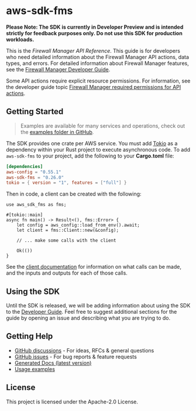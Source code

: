 # aws-sdk-fms

**Please Note: The SDK is currently in Developer Preview and is intended strictly for
feedback purposes only. Do not use this SDK for production workloads.**

This is the _Firewall Manager API Reference_. This guide is for developers who need detailed information about the Firewall Manager API actions, data types, and errors. For detailed information about Firewall Manager features, see the [Firewall Manager Developer Guide](https://docs.aws.amazon.com/waf/latest/developerguide/fms-chapter.html).

Some API actions require explicit resource permissions. For information, see the developer guide topic [Firewall Manager required permissions for API actions](https://docs.aws.amazon.com/waf/latest/developerguide/fms-api-permissions-ref.html).

## Getting Started

> Examples are available for many services and operations, check out the
> [examples folder in GitHub](https://github.com/awslabs/aws-sdk-rust/tree/main/examples).

The SDK provides one crate per AWS service. You must add [Tokio](https://crates.io/crates/tokio)
as a dependency within your Rust project to execute asynchronous code. To add `aws-sdk-fms` to
your project, add the following to your **Cargo.toml** file:

```toml
[dependencies]
aws-config = "0.55.1"
aws-sdk-fms = "0.26.0"
tokio = { version = "1", features = ["full"] }
```

Then in code, a client can be created with the following:

```rust,no_run
use aws_sdk_fms as fms;

#[tokio::main]
async fn main() -> Result<(), fms::Error> {
    let config = aws_config::load_from_env().await;
    let client = fms::Client::new(&config);

    // ... make some calls with the client

    Ok(())
}
```

See the [client documentation](https://docs.rs/aws-sdk-fms/latest/aws_sdk_fms/client/struct.Client.html)
for information on what calls can be made, and the inputs and outputs for each of those calls.

## Using the SDK

Until the SDK is released, we will be adding information about using the SDK to the
[Developer Guide](https://docs.aws.amazon.com/sdk-for-rust/latest/dg/welcome.html). Feel free to suggest
additional sections for the guide by opening an issue and describing what you are trying to do.

## Getting Help

* [GitHub discussions](https://github.com/awslabs/aws-sdk-rust/discussions) - For ideas, RFCs & general questions
* [GitHub issues](https://github.com/awslabs/aws-sdk-rust/issues/new/choose) - For bug reports & feature requests
* [Generated Docs (latest version)](https://awslabs.github.io/aws-sdk-rust/)
* [Usage examples](https://github.com/awslabs/aws-sdk-rust/tree/main/examples)

## License

This project is licensed under the Apache-2.0 License.

